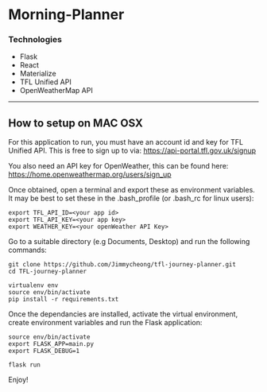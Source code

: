 # Morning-Planner

### Technologies

- Flask
- React
- Materialize
- TFL Unified API
- OpenWeatherMap API

---
## How to setup on MAC OSX

For this application to run, you must have an account id and key for TFL Unified API. This is free to sign up to via:
https://api-portal.tfl.gov.uk/signup

You also need an API key for OpenWeather, this can be found here: https://home.openweathermap.org/users/sign_up

Once obtained, open a terminal and export these as environment variables. It may be best to set these in the .bash_profile (or .bash_rc for linux users):

```
export TFL_API_ID=<your app id>
export TFL_API_KEY=<your app key>
export WEATHER_KEY=<your openWeather API Key>
```

Go to a suitable directory (e.g Documents, Desktop) and run the following commands:

```
git clone https://github.com/Jimmycheong/tfl-journey-planner.git
cd TFL-journey-planner

virtualenv env
source env/bin/activate
pip install -r requirements.txt
```

Once the dependancies are installed, activate the virtual environment, create environment variables and run the Flask application:
```
source env/bin/activate
export FLASK_APP=main.py
export FLASK_DEBUG=1

flask run

```

Enjoy!
